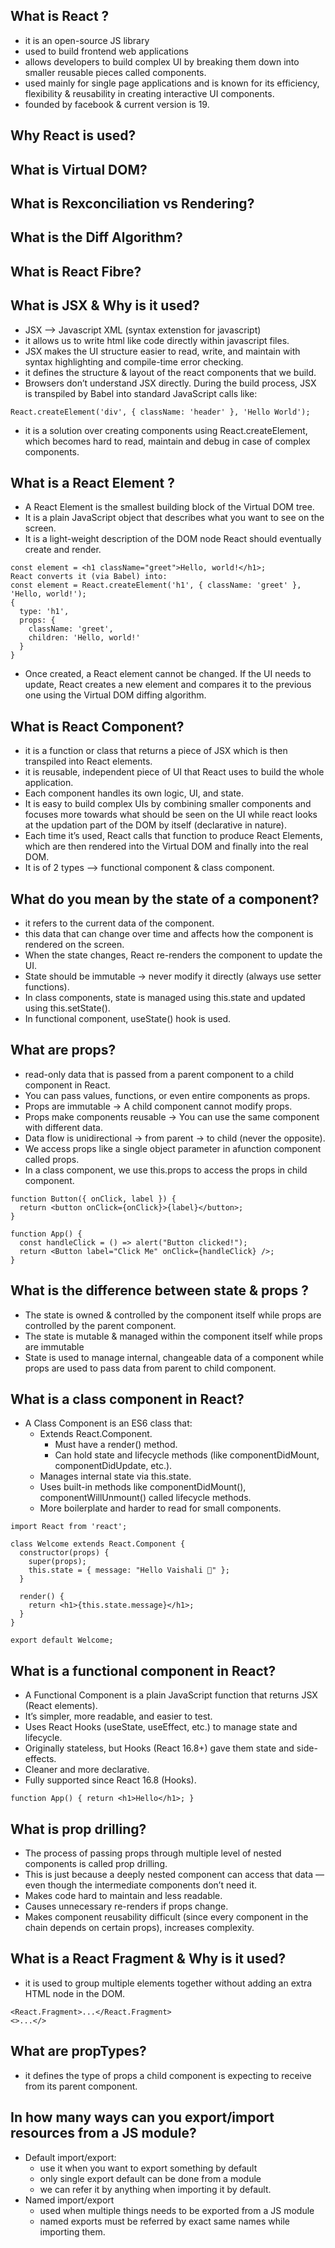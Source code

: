 ## What is React ?
- it is an open-source JS library
- used to build frontend web applications
- allows developers to build complex UI by breaking them down into smaller reusable pieces called components.
- used mainly for single page applications and is known for its efficiency, flexibility & reusability in creating interactive UI components.
- founded by facebook & current version is 19.

## Why React is used?
## What is Virtual DOM?
## What is Rexconciliation vs Rendering?
## What is the Diff Algorithm?
## What is React Fibre?

## What is JSX & Why is it used?
- JSX --> Javascript XML (syntax extenstion for javascript)
- it allows us to write html like code directly within javascript files.
- JSX makes the UI structure easier to read, write, and maintain with syntax highlighting and compile-time error checking.
- it defines the structure & layout of the react components that we build.
- Browsers don’t understand JSX directly. During the build process, JSX is transpiled by Babel into standard JavaScript calls like:
```
React.createElement('div', { className: 'header' }, 'Hello World');
```
- it is a solution over creating components using React.createElement, which becomes hard to read, maintain and debug in case of complex components.

## What is a React Element ?
- A React Element is the smallest building block of the Virtual DOM tree.
- It is a plain JavaScript object that describes what you want to see on the screen.
- It is a light-weight description of the DOM node React should eventually create and render.
```
const element = <h1 className="greet">Hello, world!</h1>;
React converts it (via Babel) into:
const element = React.createElement('h1', { className: 'greet' }, 'Hello, world!');
{
  type: 'h1',
  props: {
    className: 'greet',
    children: 'Hello, world!'
  }
}
```
- Once created, a React element cannot be changed. If the UI needs to update, React creates a new element and compares it to the previous one using the Virtual DOM diffing algorithm.

## What is React Component?
- it is a function or class that returns a piece of JSX which is then transpiled into React elements.
- it is reusable, independent piece of UI that React uses to build the whole application.
- Each component handles its own logic, UI, and state.
- It is easy to build complex UIs by combining smaller components and focuses more towards what should be seen on the UI while react looks at the updation part of the DOM by itself (declarative in nature).
- Each time it’s used, React calls that function to produce React Elements, which are then rendered into the Virtual DOM and finally into the real DOM.
- It is of 2 types --> functional component & class component.

## What do you mean by the state of a component?
- it refers to the current data of the component.
- this data that can change over time and affects how the component is rendered on the screen.
- When the state changes, React re-renders the component to update the UI.
- State should be immutable → never modify it directly (always use setter functions).
- In class components, state is managed using this.state and updated using this.setState().
- In functional component, useState() hook is used.

## What are props?
- read-only data that is passed from a parent component to a child component in React.
- You can pass values, functions, or even entire components as props.
- Props are immutable → A child component cannot modify props.
- Props make components reusable → You can use the same component with different data.
- Data flow is unidirectional → from parent → to child (never the opposite).
- We access props like a single object parameter in afunction component called props.
- In a class component, we use this.props to access the props in child component.
```
function Button({ onClick, label }) {
  return <button onClick={onClick}>{label}</button>;
}

function App() {
  const handleClick = () => alert("Button clicked!");
  return <Button label="Click Me" onClick={handleClick} />;
}
```
## What is the difference between state & props ?
- The state is owned & controlled by the component itself while props are controlled by the parent component.
- The state is mutable & managed within the component itself while props are immutable
- State is used to manage internal, changeable data of a  component while props are used to pass data from parent to child component.

## What is a class component in React?
- A Class Component is an ES6 class that:
   - Extends React.Component.
	 - Must have a render() method.
	 - Can hold state and lifecycle methods (like componentDidMount, componentDidUpdate, etc.).
   - Manages internal state via this.state.
   - Uses built-in methods like componentDidMount(), componentWillUnmount() called lifecycle methods.
   - More boilerplate and harder to read for small components.

```
import React from 'react';

class Welcome extends React.Component {
  constructor(props) {
    super(props);
    this.state = { message: "Hello Vaishali 👋" };
  }

  render() {
    return <h1>{this.state.message}</h1>;
  }
}

export default Welcome;
```


## What is a functional component in React?
- A Functional Component is a plain JavaScript function that returns JSX (React elements).
- It’s simpler, more readable, and easier to test.
- Uses React Hooks (useState, useEffect, etc.) to manage state and lifecycle.
- Originally stateless, but Hooks (React 16.8+) gave them state and side-effects.
- Cleaner and more declarative.
- Fully supported since React 16.8 (Hooks).
```
function App() { return <h1>Hello</h1>; }
```
## What is prop drilling?
- The process of passing props through multiple level of nested components is called prop drilling.
- This is just because a deeply nested component can access that data — even though the intermediate components don’t need it.
- Makes code hard to maintain and less readable.
- Causes unnecessary re-renders if props change.
- Makes component reusability difficult (since every component in the chain depends on certain props), increases complexity.

## What is a React Fragment & Why is it used?
- it is used to group multiple elements together without adding an extra HTML node in the DOM.
```
<React.Fragment>...</React.Fragment>
<>...</>
```
## What are propTypes?
- it defines the type of props a child component is expecting to receive from its parent component.

## In how many ways can you export/import resources from a JS module?
- Default import/export:
   - use it when you want to export something by default
   - only single export default can be done from a module
   - we can refer it by anything when importing it by default.
- Named import/export
   - used when multiple things needs to be exported from a JS module
   - named exports must be referred by exact same names while importing them.








